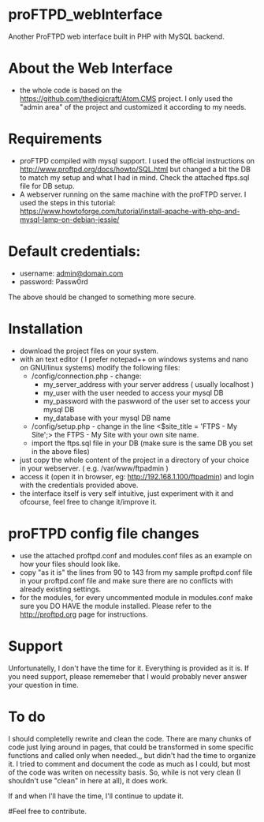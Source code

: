 # proFTPD_webInterface
Another ProFTPD web interface built in PHP with MySQL backend.

# About the Web Interface
- the whole code is based on the https://github.com/thedigicraft/Atom.CMS project. I only used the "admin area" of the project and customized it according to my needs.

# Requirements
- proFTPD compiled with mysql support. I used the official instructions on http://www.proftpd.org/docs/howto/SQL.html but changed a bit the DB to match my setup and what I had in mind. Check the attached ftps.sql file for DB setup.
- A webserver running on the same machine with the proFTPD server. I used the steps in this tutorial: https://www.howtoforge.com/tutorial/install-apache-with-php-and-mysql-lamp-on-debian-jessie/ 

# Default credentials:
- username: admin@domain.com
- password: Passw0rd

The above should be changed to something more secure.

# Installation
- download the project files on your system.
- with an text editor ( I prefer notepad++ on windows systems and nano on GNU/linux systems) modify the following files:
  - /config/connection.php - change:
    - my_server_address with your server address ( usually localhost )
    - my_user with the user needed to access your mysql DB
    - my_password with the paswword of the user set to access your mysql DB
    - my_database with your mysql DB name
  - /config/setup.php - change in the line <$site_title = 'FTPS - My Site';> the FTPS - My Site with your own site name.
  - import the ftps.sql file in your DB (make sure is the same DB you set in the above files)
- just copy the whole content of the project in a directory of your choice in your webserver. ( e.g. /var/www/ftpadmin ) 
- access it (open it in browser, eg: http://192.168.1.100/ftpadmin) and login with the credentials provided above.
- the interface itself is very self intuitive, just experiment with it and ofcourse, feel free to change it/improve it.

# proFTPD config file changes
- use the attached proftpd.conf and modules.conf files as an example on how your files should look like. 
- copy "as it is" the lines from 90 to 143 from my sample proftpd.conf file in your proftpd.conf file and make sure there are no conflicts with already existing settings.
- for the modules, for every uncommented module in modules.conf make sure you DO HAVE the module installed. Please refer to the http://proftpd.org page for instructions.

# Support
Unfortunatelly, I don't have the time for it. Everything is provided as it is. If you need support, please rememeber that I would probably never answer your question in time. 

# To do
I should completelly rewrite and clean the code. There are many chunks of code just lying around in pages, that could be transformed in some specific functions and called only when needed.,, but didn't had the time to organize it. I tried to comment and document the code as much as I could, but most of the code was writen on necessity basis.
So, while is not very clean (I shouldn't use "clean" in here at all), it does work.

If and when I'll have the time, I'll continue to update it.

#Feel free to contribute.



